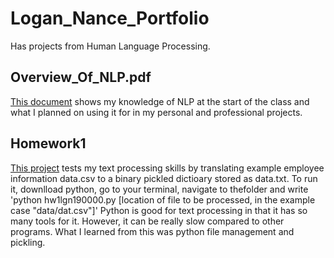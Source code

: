 # Logan_Nance_Portfolio
 Has projects from Human Language Processing.
## Overview_Of_NLP.pdf
[This document](Overview_Of_NLP.pdf) shows my knowledge of NLP at the start of the class and what I planned on using it for in my personal and professional projects.
## Homework1
[This project](Homework1) tests my text processing skills by translating example employee information data.csv to a binary pickled dictioary stored as data.txt.
To run it, downlload python, go to your terminal, navigate to thefolder and write 'python hw1lgn190000.py [location of file to be processed, in the example case "data/dat.csv"]'
Python is good for text processing in that it has so many tools for it. However, it can be really slow compared to other programs.
What I learned from this was python file management and pickling.
